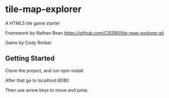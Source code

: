 # tile-map-explorer
A HTML5 tile game starter 

Framework by Nathan Bean
https://github.com/CIS580/tile-map-explorer.git

Game by Cody Riniker


## Getting Started

Clone the project, and run npm install

After that go to 
	localhost:8080
	
Then use arrow keys to move and jump.


